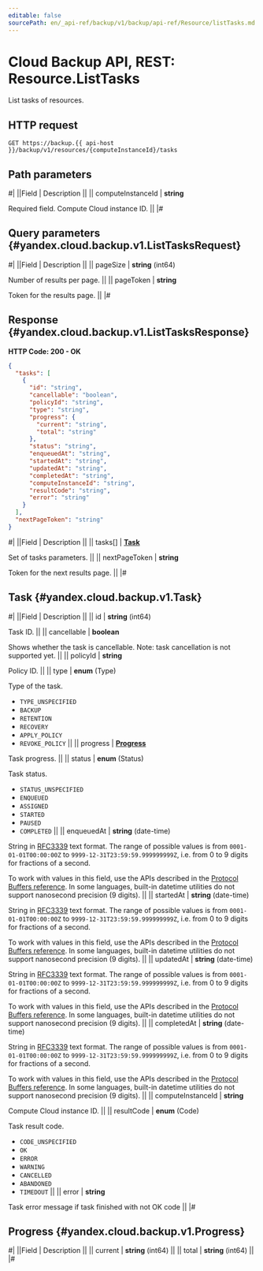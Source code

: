 ```yaml
---
editable: false
sourcePath: en/_api-ref/backup/v1/backup/api-ref/Resource/listTasks.md
---
```


# Cloud Backup API, REST: Resource.ListTasks

List tasks of resources.

## HTTP request

```
GET https://backup.{{ api-host }}/backup/v1/resources/{computeInstanceId}/tasks
```

## Path parameters

#|
||Field | Description ||
|| computeInstanceId | **string**

Required field. Compute Cloud instance ID. ||
|#

## Query parameters {#yandex.cloud.backup.v1.ListTasksRequest}

#|
||Field | Description ||
|| pageSize | **string** (int64)

Number of results per page. ||
|| pageToken | **string**

Token for the results page. ||
|#

## Response {#yandex.cloud.backup.v1.ListTasksResponse}

**HTTP Code: 200 - OK**

```json
{
  "tasks": [
    {
      "id": "string",
      "cancellable": "boolean",
      "policyId": "string",
      "type": "string",
      "progress": {
        "current": "string",
        "total": "string"
      },
      "status": "string",
      "enqueuedAt": "string",
      "startedAt": "string",
      "updatedAt": "string",
      "completedAt": "string",
      "computeInstanceId": "string",
      "resultCode": "string",
      "error": "string"
    }
  ],
  "nextPageToken": "string"
}
```

#|
||Field | Description ||
|| tasks[] | **[Task](#yandex.cloud.backup.v1.Task)**

Set of tasks parameters. ||
|| nextPageToken | **string**

Token for the next results page. ||
|#

## Task {#yandex.cloud.backup.v1.Task}

#|
||Field | Description ||
|| id | **string** (int64)

Task ID. ||
|| cancellable | **boolean**

Shows whether the task is cancellable.
Note: task cancellation is not supported yet. ||
|| policyId | **string**

Policy ID. ||
|| type | **enum** (Type)

Type of the task.

- `TYPE_UNSPECIFIED`
- `BACKUP`
- `RETENTION`
- `RECOVERY`
- `APPLY_POLICY`
- `REVOKE_POLICY` ||
|| progress | **[Progress](#yandex.cloud.backup.v1.Progress)**

Task progress. ||
|| status | **enum** (Status)

Task status.

- `STATUS_UNSPECIFIED`
- `ENQUEUED`
- `ASSIGNED`
- `STARTED`
- `PAUSED`
- `COMPLETED` ||
|| enqueuedAt | **string** (date-time)

String in [RFC3339](https://www.ietf.org/rfc/rfc3339.txt) text format. The range of possible values is from
`0001-01-01T00:00:00Z` to `9999-12-31T23:59:59.999999999Z`, i.e. from 0 to 9 digits for fractions of a second.

To work with values in this field, use the APIs described in the
[Protocol Buffers reference](https://developers.google.com/protocol-buffers/docs/reference/overview).
In some languages, built-in datetime utilities do not support nanosecond precision (9 digits). ||
|| startedAt | **string** (date-time)

String in [RFC3339](https://www.ietf.org/rfc/rfc3339.txt) text format. The range of possible values is from
`0001-01-01T00:00:00Z` to `9999-12-31T23:59:59.999999999Z`, i.e. from 0 to 9 digits for fractions of a second.

To work with values in this field, use the APIs described in the
[Protocol Buffers reference](https://developers.google.com/protocol-buffers/docs/reference/overview).
In some languages, built-in datetime utilities do not support nanosecond precision (9 digits). ||
|| updatedAt | **string** (date-time)

String in [RFC3339](https://www.ietf.org/rfc/rfc3339.txt) text format. The range of possible values is from
`0001-01-01T00:00:00Z` to `9999-12-31T23:59:59.999999999Z`, i.e. from 0 to 9 digits for fractions of a second.

To work with values in this field, use the APIs described in the
[Protocol Buffers reference](https://developers.google.com/protocol-buffers/docs/reference/overview).
In some languages, built-in datetime utilities do not support nanosecond precision (9 digits). ||
|| completedAt | **string** (date-time)

String in [RFC3339](https://www.ietf.org/rfc/rfc3339.txt) text format. The range of possible values is from
`0001-01-01T00:00:00Z` to `9999-12-31T23:59:59.999999999Z`, i.e. from 0 to 9 digits for fractions of a second.

To work with values in this field, use the APIs described in the
[Protocol Buffers reference](https://developers.google.com/protocol-buffers/docs/reference/overview).
In some languages, built-in datetime utilities do not support nanosecond precision (9 digits). ||
|| computeInstanceId | **string**

Compute Cloud instance ID. ||
|| resultCode | **enum** (Code)

Task result code.

- `CODE_UNSPECIFIED`
- `OK`
- `ERROR`
- `WARNING`
- `CANCELLED`
- `ABANDONED`
- `TIMEDOUT` ||
|| error | **string**

Task error message if task finished with not OK code ||
|#

## Progress {#yandex.cloud.backup.v1.Progress}

#|
||Field | Description ||
|| current | **string** (int64) ||
|| total | **string** (int64) ||
|#